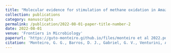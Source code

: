 ```yaml
---
title: "Molecular evidence for stimulation of methane oxidation in Amazonian floodplains by ammonia-oxidizing communities"
collection: publications
category: manuscripts
permalink: /publication/2022-08-01-paper-title-number-2
date: 2022-08-01
venue: 'Frontiers in Microbiology'
paperurl: 'https://guto-monteiro.github.io/files/monteiro et al 2022.pdf'
citation: 'Monteiro, G. G., Barros, D. J., Gabriel, G. V., Venturini, A. M., Veloso, T. G., Vazquez, G. H., ... & Navarrete, A. A. (2022). Molecular evidence for stimulation of methane oxidation in Amazonian floodplains by ammonia-oxidizing communities. <i>Frontiers in Microbiology</i>, 13, 913453.'
---
```

